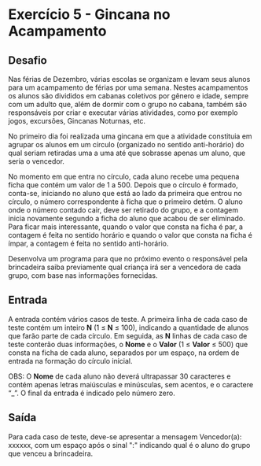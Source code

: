 # Exercício 5 - Gincana no Acampamento

## Desafio

Nas férias de Dezembro, várias escolas se organizam e levam seus alunos para um acampamento de férias por uma semana. Nestes acampamentos os alunos são divididos em cabanas coletivos por gênero e idade, sempre com um adulto que, além de dormir com o grupo no cabana, também são responsáveis por criar e executar várias atividades, como por exemplo jogos, excursões, Gincanas Noturnas, etc.

No primeiro dia foi realizada uma gincana em que a atividade constituia em agrupar os alunos em um círculo (organizado no sentido anti-horário) do qual seriam retiradas uma a uma até que sobrasse apenas um aluno, que seria o vencedor.  
  
No momento em que entra no círculo, cada aluno recebe uma pequena ficha que contém um valor de 1 a 500. Depois que o círculo é formado, conta-se, iniciando no aluno que está ao lado da primeira que entrou no círculo, o número correspondente à ficha que o primeiro detém. O aluno onde o número contado cair, deve ser retirado do grupo, e a contagem inicia novamente segundo a ficha do aluno que acabou de ser eliminado. Para ficar mais interessante, quando o valor que consta na ficha é par, a contagem é feita no sentido horário e quando o valor que consta na ficha é ímpar, a contagem é feita no sentido anti-horário.  
  
Desenvolva um programa para que no próximo evento o responsável pela brincadeira saiba previamente qual criança irá ser a vencedora de cada grupo, com base nas informações fornecidas.

## Entrada

A entrada contém vários casos de teste. A primeira linha de cada caso de teste contém um inteiro  **N**  (1 ≤  **N**  ≤ 100), indicando a quantidade de alunos que farão parte de cada círculo. Em seguida, as  **N**  linhas de cada caso de teste conterão duas informações, o  **Nome**  e o  **Valor**  (1 ≤  **Valor**  ≤ 500) que consta na ficha de cada aluno, separados por um espaço, na ordem de entrada na formação do círculo inicial.  
  
OBS: O  **Nome**  de cada aluno não deverá ultrapassar 30 caracteres e contém apenas letras maiúsculas e minúsculas, sem acentos, e o caractere “_”. O final da entrada é indicado pelo número zero.

## Saída

Para cada caso de teste, deve-se apresentar a mensagem Vencedor(a): xxxxxx, com um espaço após o sinal ":" indicando qual é o aluno do grupo que venceu a brincadeira.
